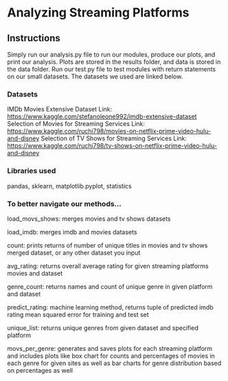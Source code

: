 # Analyzing Streaming Platforms

## Instructions
Simply run our analysis.py file to run our modules, produce our plots, and print our analysis. Plots are stored in the results folder, and data is stored in the data folder. Run our test.py file to test modules with return statements on our small datasets. 
The datasets we used are linked below.
### Datasets
IMDb Movies Extensive Dataset
Link: https://www.kaggle.com/stefanoleone992/imdb-extensive-dataset
Selection of Movies for Streaming Services
Link: https://www.kaggle.com/ruchi798/movies-on-netflix-prime-video-hulu-and-disney
Selection of TV Shows for Streaming Services
Link: https://www.kaggle.com/ruchi798/tv-shows-on-netflix-prime-video-hulu-and-disney

### Libraries used
pandas, sklearn, matplotlib.pyplot, statistics

### To better navigate our methods...
load_movs_shows: merges movies and tv shows datasets

load_imdb: merges imdb and movies datasets

count: prints returns of number of unique titles in movies and tv shows merged dataset, or any other dataset you input

avg_rating: returns overall average rating for given streaming platforms movies and dataset

genre_count: returns names and count of unique genre in given platform and dataset

predict_rating: machine learning method, returns tuple of predicted imdb rating mean squared error for training and test set

unique_list: returns unique genres from given dataset and specified platform

movs_per_genre: generates and saves plots for each streaming platform and includes plots like box chart for counts and percentages of movies in each genre for given sites as well as bar charts for genre distribution based on percentages as well
